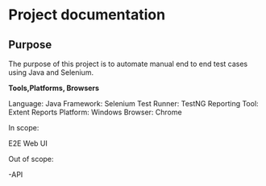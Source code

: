 # Project documentation

## Purpose

The purpose of this project is to automate manual end to end test cases using Java and Selenium.

**Tools,Platforms, Browsers**

Language: Java
Framework: Selenium
Test Runner: TestNG
Reporting Tool: Extent Reports
Platform: Windows
Browser: Chrome

In scope:

E2E Web UI

Out of scope:

-API
